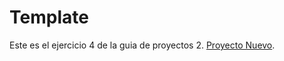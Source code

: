 # Template

Este es el ejercicio 4 de la guia de proyectos 2. [Proyecto Nuevo](../../../documentación/proyecto_nuevo.md).